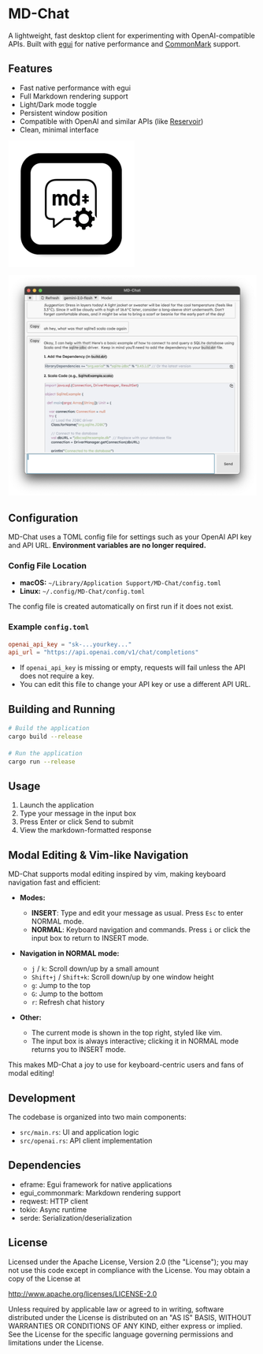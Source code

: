 # MD-Chat

A lightweight, fast desktop client for experimenting with OpenAI-compatible APIs. Built with [egui](https://github.com/emilk/egui) for native performance and [CommonMark](https://commonmark.org/) support.


## Features

- Fast native performance with egui
- Full Markdown rendering support
- Light/Dark mode toggle
- Persistent window position
- Compatible with OpenAI and similar APIs (like [Reservoir](https://github.com/Sector-F-Labs/reservoir))
- Clean, minimal interface

![Logo](assets/icon.iconset/icon_256x256.png)

![Screenshot](docs/screenshot.png)
## Configuration

MD-Chat uses a TOML config file for settings such as your OpenAI API key and API URL. **Environment variables are no longer required.**

### Config File Location
- **macOS:** `~/Library/Application Support/MD-Chat/config.toml`
- **Linux:** `~/.config/MD-Chat/config.toml`

The config file is created automatically on first run if it does not exist.

### Example `config.toml`
```toml
openai_api_key = "sk-...yourkey..."
api_url = "https://api.openai.com/v1/chat/completions"
```
- If `openai_api_key` is missing or empty, requests will fail unless the API does not require a key.
- You can edit this file to change your API key or use a different API URL.

## Building and Running

```bash
# Build the application
cargo build --release

# Run the application
cargo run --release
```

## Usage

1. Launch the application
2. Type your message in the input box
3. Press Enter or click Send to submit
4. View the markdown-formatted response

## Modal Editing & Vim-like Navigation

MD-Chat supports modal editing inspired by vim, making keyboard navigation fast and efficient:

- **Modes:**
  - **INSERT**: Type and edit your message as usual. Press `Esc` to enter NORMAL mode.
  - **NORMAL**: Keyboard navigation and commands. Press `i` or click the input box to return to INSERT mode.

- **Navigation in NORMAL mode:**
  - `j` / `k`: Scroll down/up by a small amount
  - `Shift+j` / `Shift+k`: Scroll down/up by one window height
  - `g`: Jump to the top
  - `G`: Jump to the bottom
  - `r`: Refresh chat history

- **Other:**
  - The current mode is shown in the top right, styled like vim.
  - The input box is always interactive; clicking it in NORMAL mode returns you to INSERT mode.

This makes MD-Chat a joy to use for keyboard-centric users and fans of modal editing!

## Development

The codebase is organized into two main components:

- `src/main.rs`: UI and application logic
- `src/openai.rs`: API client implementation

## Dependencies

- eframe: Egui framework for native applications
- egui_commonmark: Markdown rendering support
- reqwest: HTTP client
- tokio: Async runtime
- serde: Serialization/deserialization

## License

Licensed under the Apache License, Version 2.0 (the "License"); you may not use this code except in compliance with the License. You may obtain a copy of the License at

http://www.apache.org/licenses/LICENSE-2.0

Unless required by applicable law or agreed to in writing, software distributed under the License is distributed on an "AS IS" BASIS, WITHOUT WARRANTIES OR CONDITIONS OF ANY KIND, either express or implied. See the License for the specific language governing permissions and limitations under the License. 

